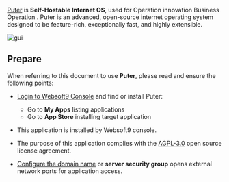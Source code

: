 [Puter](https://puter.com/) is **Self-Hostable Internet OS**, used for Operation innovation Business Operation . Puter is an advanced, open-source internet operating system designed to be feature-rich, exceptionally fast, and highly extensible.


![gui](https://libs.websoft9.com/Websoft9/DocsPicture/zh/puter/puter-gui-websoft9.png)


## Prepare

When referring to this document to use **Puter**, please read and ensure the following points:

- [Login to Websoft9 Console](./login-console) and find or install Puter:
  - Go to **My Apps** listing applications 
  - Go to **App Store** installing target application

- This application is installed by Websoft9 console.


- The purpose of this application complies with the [AGPL-3.0](https://opensource.org/licenses/AGPL-3.0) open source license agreement.


- [Configure the domain name](./domain-set) or **server security group** opens external network ports for application access.
